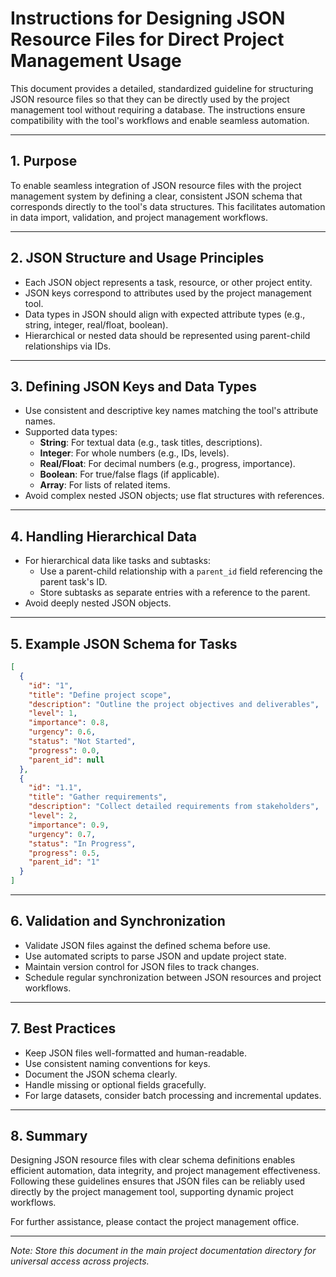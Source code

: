 # Instructions for Designing JSON Resource Files for Direct Project Management Usage

This document provides a detailed, standardized guideline for structuring JSON resource files so that they can be directly used by the project management tool without requiring a database. The instructions ensure compatibility with the tool's workflows and enable seamless automation.

---

## 1. Purpose

To enable seamless integration of JSON resource files with the project management system by defining a clear, consistent JSON schema that corresponds directly to the tool's data structures. This facilitates automation in data import, validation, and project management workflows.

---

## 2. JSON Structure and Usage Principles

- Each JSON object represents a task, resource, or other project entity.
- JSON keys correspond to attributes used by the project management tool.
- Data types in JSON should align with expected attribute types (e.g., string, integer, real/float, boolean).
- Hierarchical or nested data should be represented using parent-child relationships via IDs.

---

## 3. Defining JSON Keys and Data Types

- Use consistent and descriptive key names matching the tool's attribute names.
- Supported data types:
  - **String**: For textual data (e.g., task titles, descriptions).
  - **Integer**: For whole numbers (e.g., IDs, levels).
  - **Real/Float**: For decimal numbers (e.g., progress, importance).
  - **Boolean**: For true/false flags (if applicable).
  - **Array**: For lists of related items.
- Avoid complex nested JSON objects; use flat structures with references.

---

## 4. Handling Hierarchical Data

- For hierarchical data like tasks and subtasks:
  - Use a parent-child relationship with a `parent_id` field referencing the parent task's ID.
  - Store subtasks as separate entries with a reference to the parent.
- Avoid deeply nested JSON objects.

---

## 5. Example JSON Schema for Tasks

```json
[
  {
    "id": "1",
    "title": "Define project scope",
    "description": "Outline the project objectives and deliverables",
    "level": 1,
    "importance": 0.8,
    "urgency": 0.6,
    "status": "Not Started",
    "progress": 0.0,
    "parent_id": null
  },
  {
    "id": "1.1",
    "title": "Gather requirements",
    "description": "Collect detailed requirements from stakeholders",
    "level": 2,
    "importance": 0.9,
    "urgency": 0.7,
    "status": "In Progress",
    "progress": 0.5,
    "parent_id": "1"
  }
]
```

---

## 6. Validation and Synchronization

- Validate JSON files against the defined schema before use.
- Use automated scripts to parse JSON and update project state.
- Maintain version control for JSON files to track changes.
- Schedule regular synchronization between JSON resources and project workflows.

---

## 7. Best Practices

- Keep JSON files well-formatted and human-readable.
- Use consistent naming conventions for keys.
- Document the JSON schema clearly.
- Handle missing or optional fields gracefully.
- For large datasets, consider batch processing and incremental updates.

---

## 8. Summary

Designing JSON resource files with clear schema definitions enables efficient automation, data integrity, and project management effectiveness. Following these guidelines ensures that JSON files can be reliably used directly by the project management tool, supporting dynamic project workflows.

For further assistance, please contact the project management office.

---

*Note: Store this document in the main project documentation directory for universal access across projects.*

